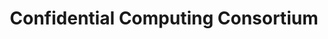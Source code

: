 ---
codehost: https://github.com/https://github.com/confidential-computing/artwork
linkedin: https://linkedin.com/company/confidential-computing
logohandle: confidentialcomputingio
sort: confidentialcomputing
title: Confidential Computing Consortium
twitter: https://x.com/confidentialc2
website: https://confidentialcomputing.io/
youtube: https://youtube.com/channel/UC3wh5Aysj9U82s171XaZW7w
---